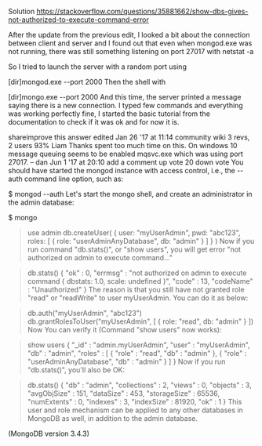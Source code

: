 

Solution
https://stackoverflow.com/questions/35881662/show-dbs-gives-not-authorized-to-execute-command-error

After the update from the previous edit, I looked a bit about the connection between client and server and I found out that even when mongod.exe was not running, there was still something listening on port 27017 with netstat -a

So I tried to launch the server with a random port using

[dir]mongod.exe --port 2000
Then the shell with

[dir]mongo.exe --port 2000
And this time, the server printed a message saying there is a new connection. I typed few commands and everything was working perfectly fine, I started the basic tutorial from the documentation to check if it was ok and for now it is.

shareimprove this answer
edited Jan 26 '17 at 11:14
community wiki
3 revs, 2 users 93%
Liam
Thanks spent too much time on this. On windows 10 message queuing seems to be enabled mqsvc.exe which was using port 27017. – dan Jun 1 '17 at 20:10 
add a comment
up vote
20
down vote
You should have started the mongod instance with access control, i.e., the --auth command line option, such as:

$ mongod --auth
Let's start the mongo shell, and create an administrator in the admin database:

$ mongo
> use admin
> db.createUser(
  {
    user: "myUserAdmin",
    pwd: "abc123",
    roles: [ { role: "userAdminAnyDatabase", db: "admin" } ]
  }
)
Now if you run command "db.stats()", or "show users", you will get error "not authorized on admin to execute command..."

> db.stats()
{
        "ok" : 0,
        "errmsg" : "not authorized on admin to execute command { dbstats: 1.0, scale: undefined }",
        "code" : 13,
        "codeName" : "Unauthorized"
}
The reason is that you still have not granted role "read" or "readWrite" to user myUserAdmin. You can do it as below:

> db.auth("myUserAdmin", "abc123")
> db.grantRolesToUser("myUserAdmin", [ { role: "read", db: "admin" } ])
Now You can verify it (Command "show users" now works):

> show users
{
        "_id" : "admin.myUserAdmin",
        "user" : "myUserAdmin",
        "db" : "admin",
        "roles" : [
                {
                        "role" : "read",
                        "db" : "admin"
                },
                {
                        "role" : "userAdminAnyDatabase",
                        "db" : "admin"
                }
        ]
}
Now if you run "db.stats()", you'll also be OK:

> db.stats()
{
        "db" : "admin",
        "collections" : 2,
        "views" : 0,
        "objects" : 3,
        "avgObjSize" : 151,
        "dataSize" : 453,
        "storageSize" : 65536,
        "numExtents" : 0,
        "indexes" : 3,
        "indexSize" : 81920,
        "ok" : 1
}
This user and role mechanism can be applied to any other databases in MongoDB as well, in addition to the admin database.

(MongoDB version 3.4.3)